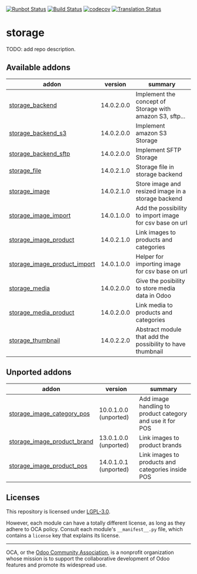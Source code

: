 [![Runbot Status](https://runbot.odoo-community.org/runbot/badge/flat/275/14.0.svg)](https://runbot.odoo-community.org/runbot/repo/github-com-oca-storage-275)
[![Build Status](https://travis-ci.com/OCA/storage.svg?branch=14.0)](https://travis-ci.com/OCA/storage)
[![codecov](https://codecov.io/gh/OCA/storage/branch/14.0/graph/badge.svg)](https://codecov.io/gh/OCA/storage)
[![Translation Status](https://translation.odoo-community.org/widgets/storage-14-0/-/svg-badge.svg)](https://translation.odoo-community.org/engage/storage-14-0/?utm_source=widget)

<!-- /!\ do not modify above this line -->

# storage

TODO: add repo description.

<!-- /!\ do not modify below this line -->

<!-- prettier-ignore-start -->

[//]: # (addons)

Available addons
----------------
addon | version | summary
--- | --- | ---
[storage_backend](storage_backend/) | 14.0.2.0.0 | Implement the concept of Storage with amazon S3, sftp...
[storage_backend_s3](storage_backend_s3/) | 14.0.2.0.0 | Implement amazon S3 Storage
[storage_backend_sftp](storage_backend_sftp/) | 14.0.2.0.0 | Implement SFTP Storage
[storage_file](storage_file/) | 14.0.2.1.0 | Storage file in storage backend
[storage_image](storage_image/) | 14.0.2.1.0 | Store image and resized image in a storage backend
[storage_image_import](storage_image_import/) | 14.0.1.0.0 | Add the possibility to import image for csv base on url
[storage_image_product](storage_image_product/) | 14.0.2.1.0 | Link images to products and categories
[storage_image_product_import](storage_image_product_import/) | 14.0.1.0.0 | Helper for importing image for csv base on url
[storage_media](storage_media/) | 14.0.2.0.0 | Give the posibility to store media data in Odoo
[storage_media_product](storage_media_product/) | 14.0.2.0.0 | Link media to products and categories
[storage_thumbnail](storage_thumbnail/) | 14.0.2.2.0 | Abstract module that add the possibility to have thumbnail


Unported addons
---------------
addon | version | summary
--- | --- | ---
[storage_image_category_pos](storage_image_category_pos/) | 10.0.1.0.0 (unported) | Add image handling to product category and use it for POS
[storage_image_product_brand](storage_image_product_brand/) | 13.0.1.0.0 (unported) | Link images to product brands
[storage_image_product_pos](storage_image_product_pos/) | 14.0.1.0.1 (unported) | Link images to products and categories inside POS

[//]: # (end addons)

<!-- prettier-ignore-end -->

## Licenses

This repository is licensed under [LGPL-3.0](LICENSE).

However, each module can have a totally different license, as long as they adhere to OCA
policy. Consult each module's `__manifest__.py` file, which contains a `license` key
that explains its license.

----

OCA, or the [Odoo Community Association](http://odoo-community.org/), is a nonprofit
organization whose mission is to support the collaborative development of Odoo features
and promote its widespread use.
